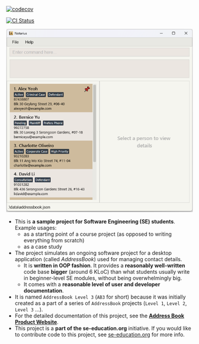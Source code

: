 [![codecov](https://codecov.io/gh/AY2425S2-CS2103T-T17-1/tp/graph/badge.svg?token=FJ99L6LFD9)](https://codecov.io/gh/AY2425S2-CS2103T-T17-1/tp)

[![CI Status](https://github.com/AY2425S2-CS2103T-T17-1/tp/actions/workflows/gradle.yml/badge.svg?branch=master)](https://github.com/AY2425S2-CS2103T-T17-1/tp/actions)

![Ui](docs/images/Ui.png)

* This is **a sample project for Software Engineering (SE) students**.<br>
  Example usages:
  * as a starting point of a course project (as opposed to writing everything from scratch)
  * as a case study
* The project simulates an ongoing software project for a desktop application (called _AddressBook_) used for managing contact details.
  * It is **written in OOP fashion**. It provides a **reasonably well-written** code base **bigger** (around 6 KLoC) than what students usually write in beginner-level SE modules, without being overwhelmingly big.
  * It comes with a **reasonable level of user and developer documentation**.
* It is named `AddressBook Level 3` (`AB3` for short) because it was initially created as a part of a series of `AddressBook` projects (`Level 1`, `Level 2`, `Level 3` ...).
* For the detailed documentation of this project, see the **[Address Book Product Website](https://se-education.org/addressbook-level3)**.
* This project is a **part of the se-education.org** initiative. If you would like to contribute code to this project, see [se-education.org](https://se-education.org/#contributing-to-se-edu) for more info.


